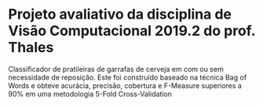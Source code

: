 # Projeto avaliativo da disciplina de Visão Computacional 2019.2 do prof. Thales
Classificador de pratileiras de garrafas de cerveja em com ou sem necessidade de reposição. Este foi construído baseado na técnica Bag of Words e obteve acurácia, precisão, cobertura e F-Measure superiores a 90% em uma metodologia 5-Fold Cross-Validation
